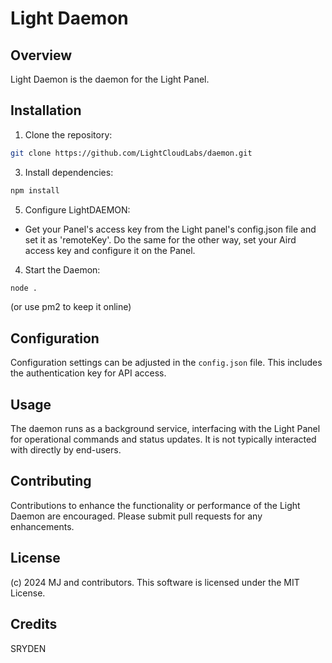 # Light Daemon 

## Overview
Light Daemon is the daemon for the Light Panel.

## Installation
1. Clone the repository:
```bash
git clone https://github.com/LightCloudLabs/daemon.git
```

3. Install dependencies:
```bash
npm install
```

5. Configure LightDAEMON:
- Get your Panel's access key from the Light panel's config.json file and set it as 'remoteKey'. Do the same for the other way, set your Aird access key and configure it on the Panel.

4. Start the Daemon:
```bash
node .
```
(or use pm2 to keep it online)


## Configuration
Configuration settings can be adjusted in the `config.json` file. This includes the authentication key for API access.

## Usage
The daemon runs as a background service, interfacing with the Light Panel for operational commands and status updates. It is not typically interacted with directly by end-users.

## Contributing
Contributions to enhance the functionality or performance of the Light Daemon are encouraged. Please submit pull requests for any enhancements.

## License
(c) 2024 MJ and contributors. This software is licensed under the MIT License.


## Credits
SRYDEN
